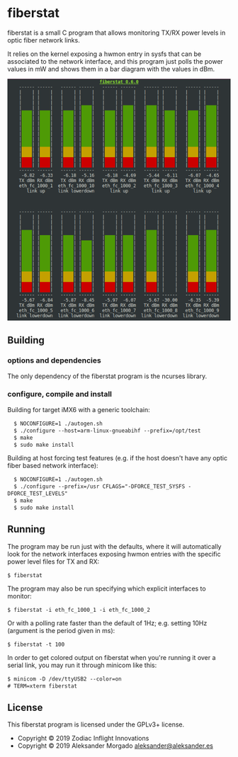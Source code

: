 
# fiberstat

fiberstat is a small C program that allows monitoring TX/RX power
levels in optic fiber network links.

It relies on the kernel exposing a hwmon entry in sysfs that can
be associated to the network interface, and this program just polls
the power values in mW and shows them in a bar diagram with the
values in dBm.

<p align="center"><img src="data/fiberstat.png" width="601"></p>

## Building

### options and dependencies

The only dependency of the fiberstat program is the ncurses library.

### configure, compile and install

Building for target iMX6 with a generic toolchain:
```
  $ NOCONFIGURE=1 ./autogen.sh
  $ ./configure --host=arm-linux-gnueabihf --prefix=/opt/test
  $ make
  $ sudo make install
```

Building at host forcing test features (e.g. if the host doesn't have
any optic fiber based network interface):
```
  $ NOCONFIGURE=1 ./autogen.sh
  $ ./configure --prefix=/usr CFLAGS="-DFORCE_TEST_SYSFS -DFORCE_TEST_LEVELS"
  $ make
  $ sudo make install
```

## Running

The program may be run just with the defaults, where it will automatically
look for the network interfaces exposing hwmon entries with the specific
power level files for TX and RX:
```
$ fiberstat
```

The program may also be run specifying which explicit interfaces to monitor:
```
$ fiberstat -i eth_fc_1000_1 -i eth_fc_1000_2
```

Or with a polling rate faster than the default of 1Hz; e.g. setting 10Hz
(argument is the period given in ms):
```
$ fiberstat -t 100
```

In order to get colored output on fiberstat when you're running it over a
serial link, you may run it through minicom like this:
```
$ minicom -D /dev/ttyUSB2 --color=on
# TERM=xterm fiberstat
```

## License

This fiberstat program is licensed under the GPLv3+ license.

* Copyright © 2019 Zodiac Inflight Innovations
* Copyright © 2019 Aleksander Morgado <aleksander@aleksander.es>
